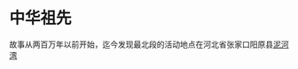 # 中华祖先

故事从两百万年以前开始，迄今发现最北段的活动地点在河北省张家口阳原县[泥河湾](https://map.baidu.com/search/%E6%B3%A5%E6%B2%B3%E6%B9%BE%E9%81%97%E5%9D%80%E7%BE%A4/@12765628.9351736,4870316.735425001,13.82z?querytype=s&da_src=shareurl&wd=%E6%B3%A5%E6%B2%B3%E6%B9%BE%E9%81%97%E5%9D%80%E7%BE%A4&c=1&src=0&wd2=%E5%BC%A0%E5%AE%B6%E5%8F%A3%E5%B8%82%E9%98%B3%E5%8E%9F%E5%8E%BF&pn=0&sug=1&l=5&b=(5708115.220111787,1437531.880012908;17504595.220111787,7901019.880012908)&from=webmap&biz_forward=%7B%22scaler%22:2,%22styles%22:%22pl%22%7D&sug_forward=c0073f56dba9a4e4d6b74e31&device_ratio=2) 